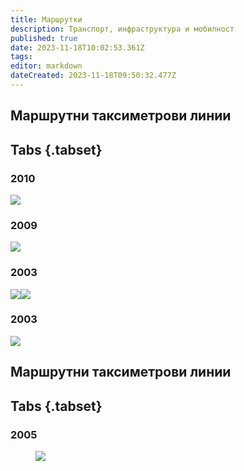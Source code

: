 ```yaml
---
title: Маршрутки
description: Транспорт, инфраструктура и мобилност
published: true
date: 2023-11-18T10:02:53.361Z
tags: 
editor: markdown
dateCreated: 2023-11-18T09:50:32.477Z
---
```


## Маршрутни таксиметрови линии
## Tabs {.tabset}
### 2010
<img src="https://drive.google.com/uc?id=1ekl0lNHdjdGNwSQEyipVYhAlihhtTD9B">

### 2009
<img src="https://drive.google.com/uc?id=11mcK-gXqjwgPCxOZOsfQTAsjhxIyinnB">

### 2003

<img src="https://drive.google.com/uc?id=1eSc-YuFCmMz4BXaVDnRHtemZwGVIm2DL"><img src="https://drive.google.com/uc?id=1hxgin4Nqflj3hpD28jLGXlmGBOChKmQz">


### 2003
<img src="https://drive.google.com/uc?id=1B-ZCIDdsIo8PvpeOf8I2umwymTcpfwUt">



## Маршрутни таксиметрови линии
## Tabs {.tabset}
### 2005
<figure class="zoom" onmousemove="zoom(event)" style="background-image: url(https://drive.google.com/uc?id=1rJESmImCco5NJyoB3Z4FlTkA8dq4Heo3)">
  <img src="https://drive.google.com/uc?id=1rJESmImCco5NJyoB3Z4FlTkA8dq4Heo3"/>
</figure>
